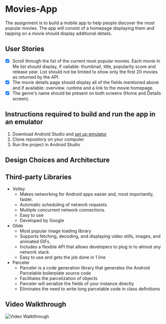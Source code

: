 # Movies-App

The assignment is to build a mobile app to help people discover the most popular movies. The app will consist of a homepage displaying them and tapping on a movie should display additional details.

## User Stories

* [x] Scroll through the list of the current most popular movies. Each movie in Me list should display, if vailable: thumbnail, title, popularity score and release year. List should not be limited to show only the first 20 movies as returned by the API.
* [x] The movie details page should display all of the fields mentioned above and if available: overview. runtime and a link to the movie homepage.
* [x] The genre's name should be present on both screens (Home and Details screen).

## Instructions required to build and run the app in an emulator
1. Download Android Studio and [set up emulator](https://developer.android.com/studio/run/emulator)
1. Clone repository on your computer
1. Run the project in Android Studio

## Design Choices and Architecture

## Third-party Libraries
* Volley
  * Makes networking for Android apps easier and, most importantly, faster.
  * Automatic scheduling of network requests.
  * Multiple concurrent network connections.
  * Easy to use
  * Developed by Google
* Glide
  * Most popular image loading library
  * Supports fetching, decoding, and displaying video stills, images, and animated GIFs.
  * Includes a flexible API that allows developers to plug in to almost any network stack.
  * Easy to use and gets the job done in 1 line
* Parceler
  * Parceler is a code generation library that generates the Android Parcelable boilerplate source code
  * Facilitates the parcelization of objects
  * Parceler will serialize the fields of your instance directly
  * Eliminates the need to write long parcelable code in class definitions

## Video Walkthrough

<img src='https://github.com/abdurrahmanmohammad/Movies-App/blob/main/walkthrough_p1.gif' title='Video Walkthrough' width='' alt='Video Walkthrough' />
